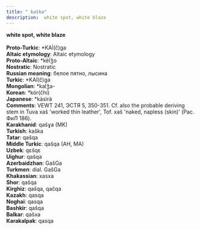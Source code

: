 ```yaml
---
title: " kaška"
description:  white spot, white blaze
---
```

<strong> white spot, white blaze</strong><br><br>
<strong>Proto-Turkic</strong>:  *KAĺ(č)ga<br>
<strong>Altaic etymology</strong>:  Altaic etymology<br>
<strong> Proto-Altaic</strong>:  *kèĺǯo<br>
<strong>Nostratic</strong>:  Nostratic<br>
<strong>Russian meaning</strong>:  белое пятно, лысина<br>
<strong>Turkic</strong>:  *KAĺ(č)ga<br>
<strong>Mongolian</strong>:  *kalǯa-<br>
<strong>Korean</strong>:  *kór(čhí)<br>
<strong>Japanese</strong>:  *kàsìrà<br>
<strong>Comments</strong>:  VEWT 241, ЭСТЯ 5, 350-351. Cf. also the probable deriving stem in Tuva xaš 'worked thin leather', Tof. xaš 'naked, napless (skin)' (Рас. ФиЛ 186).<br>
<strong>Karakhanid</strong>:  qašɣa (MK)<br>
<strong>Turkish</strong>:  kaška<br>
<strong>Tatar</strong>:  qašqa<br>
<strong>Middle Turkic</strong>:  qašqa (AH, MA)<br>
<strong>Uzbek</strong>:  qɛšqɛ<br>
<strong>Uighur</strong>:  qašqa<br>
<strong>Azerbaidzhan</strong>:  GašGa<br>
<strong>Turkmen</strong>:  dial. GašGa<br>
<strong>Khakassian</strong>:  xasxa<br>
<strong>Shor</strong>:  qašqa<br>
<strong>Kirghiz</strong>:  qašqa, qačqa<br>
<strong>Kazakh</strong>:  qasqa<br>
<strong>Noghai</strong>:  qasqa<br>
<strong>Bashkir</strong>:  qašqa<br>
<strong>Balkar</strong>:  qašxa<br>
<strong>Karakalpak</strong>:  qasqa<br>



